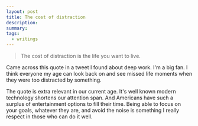 ```yaml
---
layout: post
title: The cost of distraction
description:
summary:
tags:
  - writings
---
```


> The cost of distraction is the life you want to live.

Came across this quote in a tweet I found about deep work. I'm a big fan. I think everyone my age can look back on and see missed life moments when they were too distracted by something.

The quote is extra relevant in our current age. It's well known modern technology shortens our attention span. And Americans have such a surplus of entertainment options to fill their time. Being able to focus on your goals, whatever they are, and avoid the noise is something I really respect in those who can do it well.
